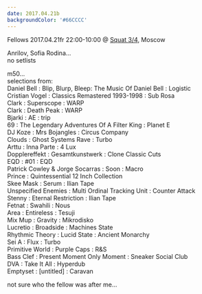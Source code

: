 ```yaml
---
date: 2017.04.21b
backgroundColor: '#66CCCC'
---
```


Fellows 2017.04.21fr 22:00-10:00 @ [Squat 3/4](http://www.morfarginko.se/), Moscow  

Anrilov, Sofia Rodina...  
no setlists  

m50...  
selections from:  
Daniel Bell : Blip, Blurp, Bleep: The Music Of Daniel Bell : Logistic  
Cristian Vogel : Classics Remastered 1993-1998 : Sub Rosa  
Clark : Superscope : WARP  
Clark : Death Peak : WARP  
Bjarki : AE : trip  
69 : The Legendary Adventures Of A Filter King : Planet E  
DJ Koze : Mrs Bojangles : Circus Company  
Clouds : Ghost Systems Rave : Turbo  
Arttu : Inna Parte : 4 Lux  
Dopplereffekt : Gesamtkunstwerk : Clone Classic Cuts  
EQD : #01 : EQD  
Patrick Cowley & Jorge Socarras : Soon : Macro  
Prince : Quintessential 12 Inch Collection  
Skee Mask : Serum : Ilian Tape  
Unspecified Enemies : Multi Ordinal Tracking Unit : Counter Attack  
Stenny : Eternal Restriction : Ilian Tape  
Fetnat : Swahili : Nous  
Area : Entireless : Tesuji  
Mix Mup : Gravity : Mikrodisko  
Lucretio : Broadside : Machines State  
Rhythmic Theory : Lucid State : Ancient Monarchy  
Sei A : Flux : Turbo  
Primitive World : Purple Caps : R&S  
Bass Clef : Present Moment Only Moment : Sneaker Social Club  
DVA : Take It All : Hyperdub  
Emptyset : \[untitled\] : Caravan  

not sure who the fellow was after me...